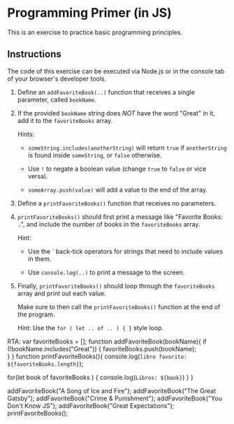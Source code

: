 # Programming Primer (in JS)

This is an exercise to practice basic programming principles.

## Instructions

The code of this exercise can be executed via Node.js or in the console tab of your browser's developer
 tools.

1. Define an `addFavoriteBook(..)` function that receives a single parameter, called `bookName`.

2. If the provided `bookName` string does *NOT* have the word "Great" in it, add it to the
 `favoriteBooks` array.

	Hints:

	- `someString.includes(anotherString)` will return `true` if `anotherString` is found inside `someString`, or `false` otherwise.

	- Use `!` to negate a boolean value (change `true` to `false` or vice versa).

	- `someArray.push(value)` will add a value to the end of the array.

3. Define a `printFavoriteBooks()` function that receives no parameters.

4. `printFavoriteBooks()` should first print a message like "Favorite Books: ..", and include the 
number of books in the `favoriteBooks` array.

	Hint:

	- Use the \` back-tick operators for strings that need to include values in them.

	- Use `console.log(..)` to print a message to the screen.

5. Finally, `printFavoriteBooks()` should loop through the `favoriteBooks` array and print out
 each value.

	Make sure to then call the `printFavoriteBooks()` function at the end of the program.

	Hint: Use the `for ( let .. of .. ) { }` style loop.

RTA:
var favoriteBooks = [];
function addFavoriteBook(bookName){
if (!bookName.includes("Great"))
    {
     favoriteBooks.push(bookName);      
    }
}
function printFavoriteBooks(){
  console.log(`libro favorito: ${favoriteBooks.length}`); 

  for(let book of favoriteBooks ) { 
   console.log(`Libros: ${book}`) 
  } 
}

  
addFavoriteBook("A Song of Ice and Fire");
addFavoriteBook("The Great Gatsby");
addFavoriteBook("Crime & Punishment");
addFavoriteBook("You Don't Know JS");
addFavoriteBook("Great Expectations");
printFavoriteBooks();

